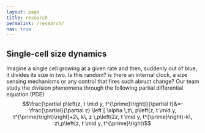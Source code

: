 ```yaml
---
layout: page    
title: research
permalink: /research/
nav: true
---
```


## Single-cell size dynamics
Imagine a single cell growing at a given rate and then, suddenly out of blue, it divides its size in two. Is this random? is there an internal clock, a size sensing mechanisms or any control that fires such abruct change? Our team study the division phenomena through the following partial differential equation (PDE) 
$$\frac{\partial p\left(z, t \mid y, t^{\prime}\right)}{\partial t}&=- \frac{\partial}{\partial z} \left [ \alpha \,z\, p\left(z, t \mid y, t^{\prime}\right)\right]+2\, k\, z \,p\left(2z, t \mid y, t^{\prime}\right)-k\, z\,p\left(z, t \mid y, t^{\prime}\right)$$